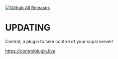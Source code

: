 [![Github All Releases](https://img.shields.io/github/downloads/Control-Plugin/Control-Exiled/total?color=blueviolet&style=for-the-badge)]()
# UPDATING
Control, a plugin to take control of your scpsl server!

https://controlplugin.live


